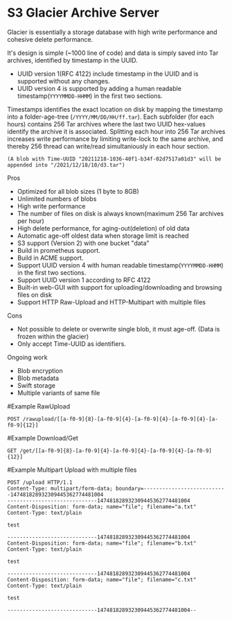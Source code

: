 # S3 Glacier Archive Server 
Glacier is essentially a storage database with high write performance and cohesive delete performance.  
  
It's design is simple (~1000 line of code) and data is simply saved into Tar archives, identified by timestamp in the UUID. 

- UUID version 1(RFC 4122) include timestamp in the UUID and is supported without any changes. 
- UUID version 4 is supported by adding a human readable timestamp(`YYYYMMDD-HHMM`) in the first two sections. 

Timestamps identifies the exact location on disk by mapping the timestamp into a folder-age-tree (`/YYYY/MM/DD/HH/ff.tar`). Each subfolder (for each hours) contains 256 Tar archives where the last two UUID hex-values identify the archive it is associated. Splitting each hour into 256 Tar archives increases write performance by limiting write-lock to the same archive, and thereby 256 thread can write/read simultaniously in each hour section. 

`(A blob with Time-UUID "20211218-1036-40f1-b34f-02d7517a01d3" will be appended into "/2021/12/18/10/d3.tar")`

Pros
- Optimized for all blob sizes (1 byte to 8GB)
- Unlimited numbers of blobs
- High write performance
- The number of files on disk is always known(maximum 256 Tar archives per hour)
- High delete performance, for aging-out(deletion) of old data
- Automatic age-off oldest data when storage limit is reached
- S3 support (Version 2) with one bucket "data"
- Build in prometheus support.
- Build in ACME support.
- Support UUID version 4 with human readable timestamp(`YYYYMMDD-HHMM`) in the first two sections.
- Support UUID version 1 according to RFC 4122
- Built-in web-GUI with support for uploading/downloading and browsing files on disk
- Support HTTP Raw-Upload and HTTP-Multipart with multiple files

Cons
- Not possible to delete or overwrite single blob, it must age-off. (Data is frozen within the glacier)
- Only accept Time-UUID as identifiers.

Ongoing work
- Blob encryption
- Blob metadata
- Swift storage
- Multiple variants of same file

#Example RawUpload
```
POST /rawupload/[[a-f0-9]{8}-[a-f0-9]{4}-[a-f0-9]{4}-[a-f0-9]{4}-[a-f0-9]{12}]
```

#Example Download/Get
```
GET /get/[[a-f0-9]{8}-[a-f0-9]{4}-[a-f0-9]{4}-[a-f0-9]{4}-[a-f0-9]{12}]
```

#Example Multipart Upload with multiple files
```
POST /upload HTTP/1.1
Content-Type: multipart/form-data; boundary=---------------------------147481828932309445362774481004
-----------------------------147481828932309445362774481004
Content-Disposition: form-data; name="file"; filename="a.txt"
Content-Type: text/plain

test

-----------------------------147481828932309445362774481004
Content-Disposition: form-data; name="file"; filename="b.txt"
Content-Type: text/plain

test

-----------------------------147481828932309445362774481004
Content-Disposition: form-data; name="file"; filename="c.txt"
Content-Type: text/plain

test

-----------------------------147481828932309445362774481004--
```

